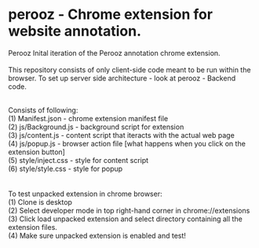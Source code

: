 perooz - Chrome extension for website annotation. 
======

Perooz
Inital iteration of the Perooz annotation chrome extension. 
<br/><br/>
This repository consists of only client-side code meant to be run within the browser. To set up server side architecture - look at perooz - Backend code. <br/><br/>

Consists of following: <br/>
(1) Manifest.json - chrome extension manifest file<br/>
(2) js/Background.js - background script for extension<br/>
(3) js/content.js - content script that iteracts with the actual web page <br/>
(4) js/popup.js - browser action file [what happens when you click on the extension button] <br/>
(5) style/inject.css - style for content script<br/>
(6) style/style.css - style for popup<br/>
<br/>
<br/>
To test unpacked extension in chrome browser: <br/> 
(1) Clone is desktop<br/>
(2) Select developer mode in top right-hand corner in chrome://extensions<br/>
(3) Click load unpacked extension and select directory containing all the extension files. <br/>
(4) Make sure unpacked extension is enabled and test! <br/>
